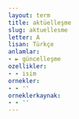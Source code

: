```yaml
---
layout: term
title: aktüelleşme
slug: aktuellesme
letter: A
lisan: Türkçe
anlamlar:
- ► güncelleşme
ozellikler:
- - isim
ornekler:
- - ''
orneklerkaynak:
- - ''
---
```


